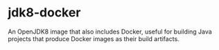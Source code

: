 # jdk8-docker

An OpenJDK8 image that also includes Docker, useful for building Java projects that produce Docker images as their build artifacts.
